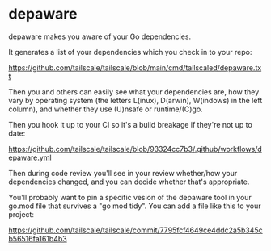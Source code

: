 # depaware
depaware makes you aware of your Go dependencies.

It generates a list of your dependencies which you check in to your repo:

https://github.com/tailscale/tailscale/blob/main/cmd/tailscaled/depaware.txt

Then you and others can easily see what your dependencies are, how
they vary by operating system (the letters L(inux), D(arwin),
W(indows) in the left column), and whether they use (U)nsafe or runtime/(C)go.

Then you hook it up to your CI so it's a build breakage if they're not up to date:

https://github.com/tailscale/tailscale/blob/93324cc7b3/.github/workflows/depaware.yml

Then during code review you'll see in your review whether/how your
dependencies changed, and you can decide whether that's appropriate.

You'll probably want to pin a specific vesion of the depaware tool in your go.mod file
that survives a "go mod tidy". You can add a file like this to your project:

https://github.com/tailscale/tailscale/commit/7795fcf4649ce4ddc2a5b345cb56516fa161b4b3
